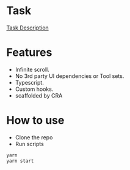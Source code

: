 # Task

[Task Description]('tasks.md')
# Features

- Infinite scroll.
- No 3rd party UI dependencies or Tool sets.
- Typescript.
- Custom hooks.
- scaffolded by CRA


# How to use

- Clone the repo
- Run scripts

```bash
yarn
yarn start
```